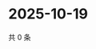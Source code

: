 # 2025-10-19

共 0 条

<!-- BEGIN ZHIHUVIDEO -->
<!-- 最后更新时间 Sun Oct 19 2025 23:09:52 GMT+0800 (China Standard Time) -->

<!-- END ZHIHUVIDEO -->
